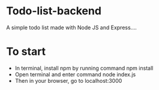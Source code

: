 # Todo-list-backend
A simple todo list made with Node JS and Express....
# To start
* In terminal, install npm by running command npm install
* Open terminal and enter command node index.js
* Then in your browser, go to localhost:3000
